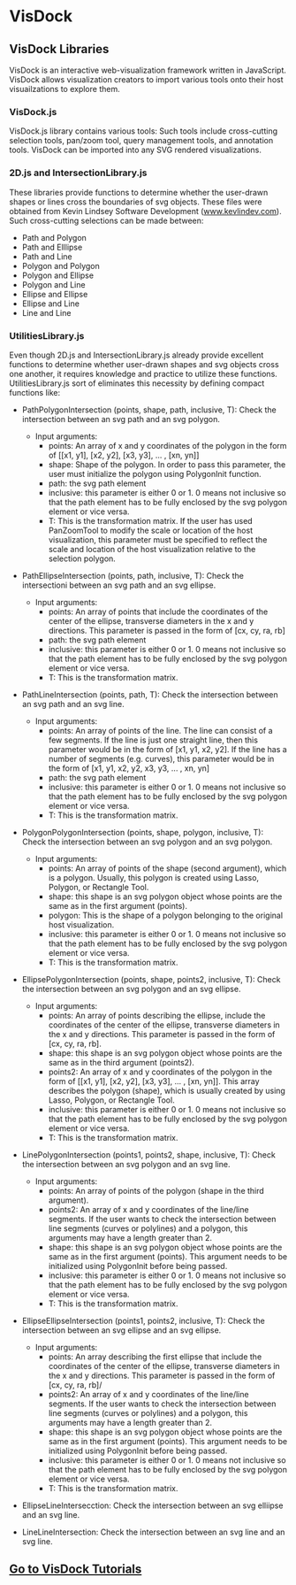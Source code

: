 VisDock
=======

VisDock Libraries
----------------------------------------------------------------------------------------------------
VisDock is an interactive web-visualization framework written in JavaScript. VisDock allows visualization creators to import various tools onto their host visuailzations to explore them.

### VisDock.js
VisDock.js library contains various tools: Such tools include cross-cutting selection tools, pan/zoom tool, query management tools, and annotation tools. VisDock can be imported into any SVG rendered visualizations.

### 2D.js and IntersectionLibrary.js
These libraries provide functions to determine whether the user-drawn shapes or lines cross the boundaries of svg objects. These files were obtained from Kevin Lindsey Software Development (www.kevlindev.com). 
Such cross-cutting selections can be made between:
- Path and Polygon
- Path and Elllipse
- Path and Line
- Polygon and Polygon
- Polygon and Ellipse
- Polygon and Line
- Ellipse and Ellipse
- Ellipse and Line
- Line and Line

### UtilitiesLibrary.js
Even though 2D.js and IntersectionLibrary.js already provide excellent functions to determine whether user-drawn shapes and svg objects cross one another, it requires knowledge and practice to utilize these functions. UtilitiesLibrary.js sort of eliminates this necessity by defining compact functions like:

- PathPolygonIntersection (points, shape, path, inclusive, T): Check the intersection between an svg path and an svg polygon.
  * Input arguments: 
    + points: An array of x and y coordinates of the polygon in the form of [[x1, y1], [x2, y2], [x3, y3], ... , [xn, yn]]
    + shape: Shape of the polygon. In order to pass this parameter, the user must initialize the polygon using PolygonInit function.
    + path: the svg path element
    + inclusive: this parameter is either 0 or 1. 0 means not inclusive so that the path element has to be fully enclosed by the svg polygon element or vice versa.
    + T: This is the transformation matrix. If the user has used PanZoomTool to modify the scale or location of the host visualization, this parameter must be specified to reflect the scale and location of the host visualization relative to the selection polygon.
    
- PathEllipseIntersection (points, path, inclusive, T): Check the intersectioni between an svg path and an svg ellipse.
  * Input arguments: 
    + points: An array of points that include the coordinates of the center of the ellipse, transverse diameters in the x and y directions. This parameter is passed in the form of [cx, cy, ra, rb]
    + path: the svg path element
    + inclusive: this parameter is either 0 or 1. 0 means not inclusive so that the path element has to be fully enclosed by the svg polygon element or vice versa.
    + T: This is the transformation matrix. 

- PathLineIntersection (points, path, T): Check the intersection between an svg path and an svg line.
  * Input arguments: 
    + points: An array of points of the line. The line can consist of a few segments. If the line is just one straight line, then this parameter would be in the form of [x1, y1, x2, y2]. If the line has a number of segments (e.g. curves), this parameter would be in the form of [x1, y1, x2, y2, x3, y3, ... , xn, yn]
    + path: the svg path element
    + inclusive: this parameter is either 0 or 1. 0 means not inclusive so that the path element has to be fully enclosed by the svg polygon element or vice versa.
    + T: This is the transformation matrix. 
    
- PolygonPolygonIntersection (points, shape, polygon, inclusive, T): Check the intersection between an svg polygon and an svg polygon.
  * Input arguments: 
    + points: An array of points of the shape (second argument), which is a polygon. Usually, this polygon is created using Lasso, Polygon, or Rectangle Tool.
    + shape: this shape is an svg polygon object whose points are the same as in the first argument (points).
    + polygon: This is the shape of a polygon belonging to the original host visualization.
    + inclusive: this parameter is either 0 or 1. 0 means not inclusive so that the path element has to be fully enclosed by the svg polygon element or vice versa.
    + T: This is the transformation matrix. 
    
- EllipsePolygonIntersection (points, shape, points2, inclusive, T): Check the intersection between an svg polygon and an svg ellipse.
  * Input arguments: 
    + points: An array of points describing the ellipse, include the coordinates of the center of the ellipse, transverse diameters in the x and y directions. This parameter is passed in the form of [cx, cy, ra, rb]. 
    + shape: this shape is an svg polygon object whose points are the same as in the third argument (points2).
    + points2: An array of x and y coordinates of the polygon in the form of [[x1, y1], [x2, y2], [x3, y3], ... , [xn, yn]]. This array describes the polygon (shape), which is usually created by using Lasso, Polygon, or Rectangle Tool.
    + inclusive: this parameter is either 0 or 1. 0 means not inclusive so that the path element has to be fully enclosed by the svg polygon element or vice versa.
    + T: This is the transformation matrix. 

- LinePolygonIntersection (points1, points2, shape, inclusive, T): Check the intersection between an svg polygon and an svg line.
  * Input arguments: 
    + points: An array of points of the polygon (shape in the third argument). 
    + points2: An array of x and y coordinates of the line/line segments. If the user wants to check the intersection between line segments (curves or polylines) and a polygon, this arguments may have a length greater than 2. 
    + shape: this shape is an svg polygon object whose points are the same as in the first argument (points). This argument needs to be initialized using PolygonInit before being passed.
    + inclusive: this parameter is either 0 or 1. 0 means not inclusive so that the path element has to be fully enclosed by the svg polygon element or vice versa.
    + T: This is the transformation matrix. 

- EllipseEllipseIntersection (points1, points2, inclusive, T): Check the intersection between an svg ellipse and an svg ellipse.
  * Input arguments: 
    + points: An array describing the first ellipse that include the coordinates of the center of the ellipse, transverse diameters in the x and y directions. This parameter is passed in the form of [cx, cy, ra, rb]/
    + points2: An array of x and y coordinates of the line/line segments. If the user wants to check the intersection between line segments (curves or polylines) and a polygon, this arguments may have a length greater than 2. 
    + shape: this shape is an svg polygon object whose points are the same as in the first argument (points). This argument needs to be initialized using PolygonInit before being passed.
    + inclusive: this parameter is either 0 or 1. 0 means not inclusive so that the path element has to be fully enclosed by the svg polygon element or vice versa.
    + T: This is the transformation matrix. 
    
- EllipseLineIntersecction: Check the intersection between an svg elliipse and an svg line.
- LineLineIntersection: Check the intersection between an svg line and an svg line.

<a href="https://github.com/jungujchoi/VisDock/blob/master/Tutorials.md">Go to VisDock Tutorials</a>
------------------------------------------------------------------------------------------------------
